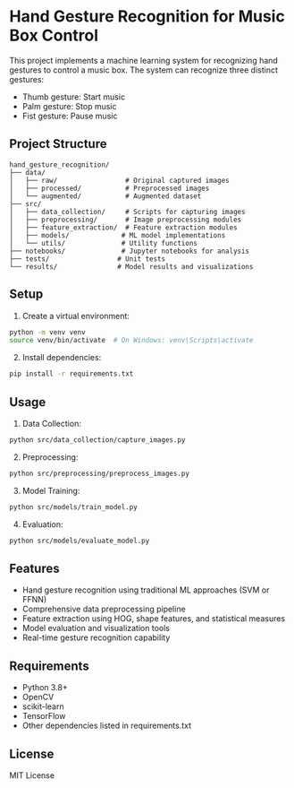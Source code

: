 # Hand Gesture Recognition for Music Box Control

This project implements a machine learning system for recognizing hand gestures to control a music box. The system can recognize three distinct gestures:
- Thumb gesture: Start music
- Palm gesture: Stop music
- Fist gesture: Pause music

## Project Structure
```
hand_gesture_recognition/
├── data/
│   ├── raw/                 # Original captured images
│   ├── processed/           # Preprocessed images
│   └── augmented/           # Augmented dataset
├── src/
│   ├── data_collection/     # Scripts for capturing images
│   ├── preprocessing/       # Image preprocessing modules
│   ├── feature_extraction/  # Feature extraction modules
│   ├── models/             # ML model implementations
│   └── utils/              # Utility functions
├── notebooks/              # Jupyter notebooks for analysis
├── tests/                 # Unit tests
└── results/               # Model results and visualizations
```

## Setup
1. Create a virtual environment:
```bash
python -m venv venv
source venv/bin/activate  # On Windows: venv\Scripts\activate
```

2. Install dependencies:
```bash
pip install -r requirements.txt
```

## Usage
1. Data Collection:
```bash
python src/data_collection/capture_images.py
```

2. Preprocessing:
```bash
python src/preprocessing/preprocess_images.py
```

3. Model Training:
```bash
python src/models/train_model.py
```

4. Evaluation:
```bash
python src/models/evaluate_model.py
```

## Features
- Hand gesture recognition using traditional ML approaches (SVM or FFNN)
- Comprehensive data preprocessing pipeline
- Feature extraction using HOG, shape features, and statistical measures
- Model evaluation and visualization tools
- Real-time gesture recognition capability

## Requirements
- Python 3.8+
- OpenCV
- scikit-learn
- TensorFlow
- Other dependencies listed in requirements.txt

## License
MIT License
